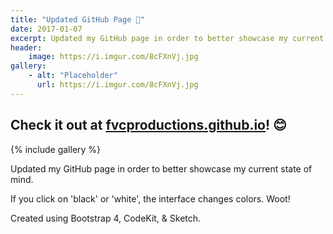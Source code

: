 ```yaml
---
title: "Updated GitHub Page 🍓"
date: 2017-01-07
excerpt: Updated my GitHub page in order to better showcase my current state of mind. If you click on 'black' or 'white', the interface changes colors. Woot!
header:
    image: https://i.imgur.com/8cFXnVj.jpg
gallery:
    - alt: "Placeholder"
      url: https://i.imgur.com/8cFXnVj.jpg
---
```


## Check it out at [fvcproductions.github.io](https://fvcproductions.github.io/)! 😊

{% include gallery %}

Updated my GitHub page in order to better showcase my current state of
mind.

If you click on 'black' or 'white', the interface changes colors. Woot!

Created using Bootstrap 4, CodeKit, & Sketch.